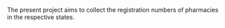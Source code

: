 The present project aims to collect the registration numbers of pharmacies in the respective states.
